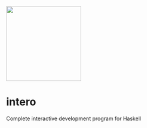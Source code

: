 
<img src="https://github.com/chrisdone/intero/raw/master/images/intero.svg" width=200>

# intero
Complete interactive development program for Haskell
